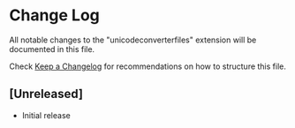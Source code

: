 # Change Log

All notable changes to the "unicodeconverterfiles" extension will be documented in this file.

Check [Keep a Changelog](http://keepachangelog.com/) for recommendations on how to structure this file.

## [Unreleased]

- Initial release